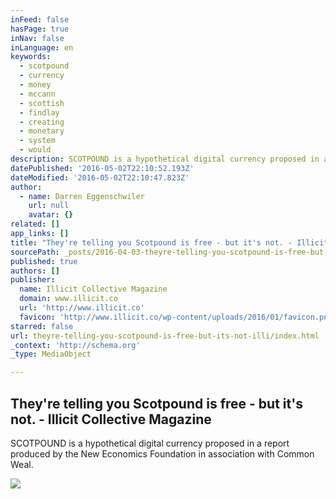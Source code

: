 ```yaml
---
inFeed: false
hasPage: true
inNav: false
inLanguage: en
keywords:
  - scotpound
  - currency
  - money
  - mccann
  - scottish
  - findlay
  - creating
  - monetary
  - system
  - would
description: SCOTPOUND is a hypothetical digital currency proposed in a report produced by the New Economics Foundation in association with Common Weal.
datePublished: '2016-05-02T22:10:52.193Z'
dateModified: '2016-05-02T22:10:47.823Z'
author:
  - name: Darren Eggenschwiler
    url: null
    avatar: {}
related: []
app_links: []
title: "They're telling you Scotpound is free - but it's not. - Illicit Collective Magazine"
sourcePath: _posts/2016-04-03-theyre-telling-you-scotpound-is-free-but-its-not-illi.md
published: true
authors: []
publisher:
  name: Illicit Collective Magazine
  domain: www.illicit.co
  url: 'http://www.illicit.co'
  favicon: 'http://www.illicit.co/wp-content/uploads/2016/01/favicon.png'
starred: false
url: theyre-telling-you-scotpound-is-free-but-its-not-illi/index.html
_context: 'http://schema.org'
_type: MediaObject

---
```

<article style=""><h1>They're telling you Scotpound is free - but it's not. - Illicit Collective Magazine</h1><p>SCOTPOUND is a hypothetical digital currency proposed in a report produced by the New Economics Foundation in association with Common Weal.</p><img src="http://www.illicit.co/wp-content/uploads/2015/11/4052671706_53fd42d187_o.jpg" /></article>